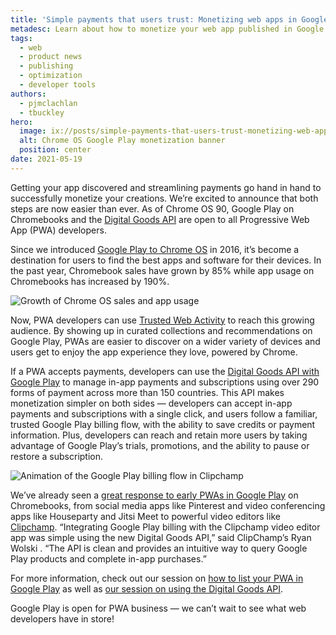 ```yaml
---
title: 'Simple payments that users trust: Monetizing web apps in Google Play'
metadesc: Learn about how to monetize your web app published in Google Play
tags:
  - web
  - product news
  - publishing
  - optimization
  - developer tools
authors:
  - pjmclachlan
  - tbuckley
hero:
  image: ix://posts/simple-payments-that-users-trust-monetizing-web-apps-in-google-play/hero.png
  alt: Chrome OS Google Play monetization banner
  position: center
date: 2021-05-19
---
```


Getting your app discovered and streamlining payments go hand in hand to successfully monetize your creations. We’re excited to announce that both steps are now easier than ever. As of Chrome OS 90, Google Play on Chromebooks and the [Digital Goods API](https://developer.android.com/google/play/billing) are open to all Progressive Web App (PWA) developers.

Since we introduced [Google Play to Chrome OS](https://blog.google/products/chromebooks/the-google-play-store-coming-to/) in 2016, it’s become a destination for users to find the best apps and software for their devices. In the past year, Chromebook sales have grown by 85% while app usage on Chromebooks has increased by 190%.

![Growth of Chrome OS sales and app usage](ix://posts/simple-payments-that-users-trust-monetizing-web-apps-in-google-play/growth.png)

Now, PWA developers can use [Trusted Web Activity](https://developers.google.com/web/android/trusted-web-activity) to reach this growing audience. By showing up in curated collections and recommendations on Google Play, PWAs are easier to discover on a wider variety of devices and users get to enjoy the app experience they love, powered by Chrome.

If a PWA accepts payments, developers can use the [Digital Goods API with Google Play](https://developer.android.com/google/play/billing) to manage in-app payments and subscriptions using over 290 forms of payment across more than 150 countries. This API makes monetization simpler on both sides — developers can accept in-app payments and subscriptions with a single click, and users follow a familiar, trusted Google Play billing flow, with the ability to save credits or payment information. Plus, developers can reach and retain more users by taking advantage of Google Play’s trials, promotions, and the ability to pause or restore a subscription.

![Animation of the Google Play billing flow in Clipchamp](ix://posts/simple-payments-that-users-trust-monetizing-web-apps-in-google-play/clipchamp.gif)

We’ve already seen a [great response to early PWAs in Google Play](https://blog.google/products/chromebooks/whats-new-chrome-os/dec2020/) on Chromebooks, from social media apps like Pinterest and video conferencing apps like Houseparty and Jitsi Meet to powerful video editors like [Clipchamp](http://web.dev/clipchamp). “Integrating Google Play billing with the Clipchamp video editor app was simple using the new Digital Goods API,” said ClipChamp’s Ryan Wolski . “The API is clean and provides an intuitive way to query Google Play products and complete in-app purchases.”

For more information, check out our session on [how to list your PWA in Google Play](https://youtu.be/ddbHp8tGBwQ) as well as [our session on using the Digital Goods API](https://youtu.be/Ge7VkPC2eM0).

Google Play is open for PWA business — we can’t wait to see what web developers have in store!
